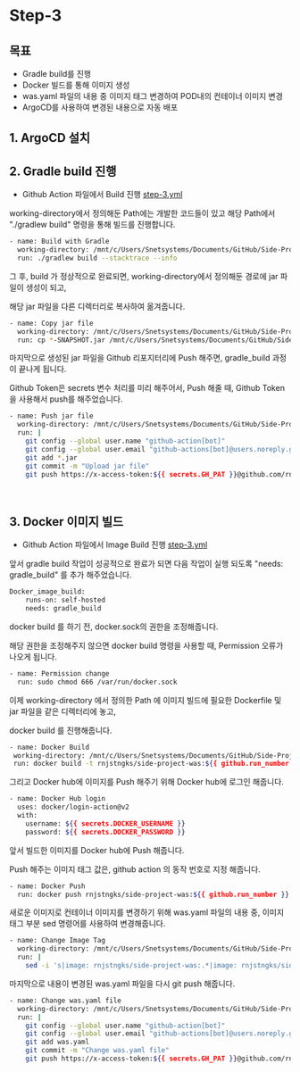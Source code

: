 # Step-3

## 목표 
* Gradle build를 진행
* Docker 빌드를 통해 이미지 생성
* was.yaml 파일의 내용 중 이미지 태그 변경하여 POD내의 컨테이너 이미지 변경
* ArgoCD를 사용하여 변경된 내용으로 자동 배포

## 1. ArgoCD 설치

## 2. Gradle build 진행

* Github Action 파일에서 Build 진행 [step-3.yml](/.github/workflows/step-3.yml)

working-directory에서 정의해둔 Path에는 개발한 코드들이 있고 해당 Path에서 "./gradlew build" 명령을 통해 빌드를 진행합니다.

```sh
- name: Build with Gradle
  working-directory: /mnt/c/Users/Snetsystems/Documents/GitHub/Side-Project/Step-2/sbb
  run: ./gradlew build --stacktrace --info
```       

그 후, build 가 정상적으로 완료되면, working-directory에서 정의해둔 경로에 jar 파일이 생성이 되고,

해당 jar 파일을 다른 디렉터리로 복사하여 옮겨줍니다.

```sh
- name: Copy jar file
  working-directory: /mnt/c/Users/Snetsystems/Documents/GitHub/Side-Project/Step-2/sbb/build/libs
  run: cp *-SNAPSHOT.jar /mnt/c/Users/Snetsystems/Documents/GitHub/Side-Project/Step-3/was/
```

마지막으로 생성된 jar 파일을 Github 리포지터리에 Push 해주면, gradle_build 과정이 끝나게 됩니다.

Github Token은 secrets 변수 처리를 미리 해주어서, Push 해줄 때, Github Token을 사용해서 push를 해주었습니다.

```sh
- name: Push jar file
  working-directory: /mnt/c/Users/Snetsystems/Documents/GitHub/Side-Project/Step-3/was/
  run: |
    git config --global user.name "github-action[bot]"
    git config --global user.email "github-actions[bot]@users.noreply.github.com"
    git add *.jar
    git commit -m "Upload jar file"
    git push https://x-access-token:${{ secrets.GH_PAT }}@github.com/rnjstngks/Side-Project.git main
```

<br>

## 3. Docker 이미지 빌드

* Github Action 파일에서 Image Build 진행 [step-3.yml](/.github/workflows/step-3.yml)

앞서 gradle build 작업이 성공적으로 완료가 되면 다음 작업이 실행 되도록 "needs: gradle_build" 를 추가 해주었습니다.

```sh
Docker_image_build:
    runs-on: self-hosted
    needs: gradle_build
```

docker build 를 하기 전, docker.sock의 권한을 조정해줍니다.

해당 권한을 조정해주지 않으면 docker build 명령을 사용할 때, Permission 오류가 나오게 됩니다.

```sh
- name: Permission change
  run: sudo chmod 666 /var/run/docker.sock
 ```

이제 working-directory 에서 정의한 Path 에 이미지 빌드에 필요한 Dockerfile 및 jar 파일을 같은 디렉터리에 놓고,

docker build 를 진행해줍니다.

 ```sh
- name: Docker Build
  working-directory: /mnt/c/Users/Snetsystems/Documents/GitHub/Side-Project/Step-3/was/
  run: docker build -t rnjstngks/side-project-was:${{ github.run_number }} .
 ```

그리고 Docker hub에 이미지를 Push 해주기 위해 Docker hub에 로그인 해줍니다.

```sh
- name: Docker Hub login
  uses: docker/login-action@v2
  with:
    username: ${{ secrets.DOCKER_USERNAME }}
    password: ${{ secrets.DOCKER_PASSWORD }}
```

앞서 빌드한 이미지를 Docker hub에 Push 해줍니다.

Push 해주는 이미지 태그 값은, github action 의 동작 번호로 지정 해줍니다.

```sh
- name: Docker Push
  run: docker push rnjstngks/side-project-was:${{ github.run_number }}
```

새로운 이미지로 컨테이너 이미지를 변경하기 위해 was.yaml 파일의 내용 중, 이미지 태그 부분 sed 명령어를 사용하여 변경해줍니다.

```sh
- name: Change Image Tag
  working-directory: /mnt/c/Users/Snetsystems/Documents/GitHub/Side-Project/Step-3/
  run: |
    sed -i 's|image: rnjstngks/side-project-was:.*|image: rnjstngks/side-project-was:${{ github.run_number }}|g' was.yaml
```

마지막으로 내용이 변경된 was.yaml 파일을 다시 git push 해줍니다.

```sh      
- name: Change was.yaml file
  working-directory: /mnt/c/Users/Snetsystems/Documents/GitHub/Side-Project/Step-3/
  run: |
    git config --global user.name "github-action[bot]"
    git config --global user.email "github-actions[bot]@users.noreply.github.com"
    git add was.yaml
    git commit -m "Change was.yaml file"
    git push https://x-access-token:${{ secrets.GH_PAT }}@github.com/rnjstngks/Side-Project.git main
```